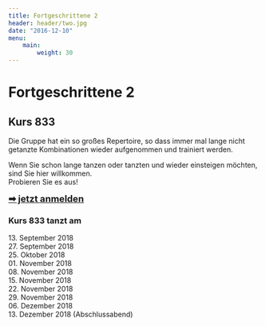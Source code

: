 ```yaml
---
title: Fortgeschrittene 2
header: header/two.jpg
date: "2016-12-10"
menu:
    main:
        weight: 30
---
```


# Fortgeschrittene 2
## Kurs 833

Die Gruppe hat ein so großes Repertoire, so dass immer mal lange nicht getanzte Kombinationen wieder aufgenommen und trainiert werden.  

Wenn Sie schon lange tanzen oder tanzten und wieder einsteigen möchten, sind Sie hier willkommen.  
Probieren Sie es aus!  

<span style="font-size: 1.3em;">**[➡ jetzt anmelden](kontakt)**</span>

### Kurs 833 tanzt am  

13\. September 2018  
27\. September 2018  
25\. Oktober 2018  
01\. November 2018  
08\. November 2018  
15\. November 2018  
22\. November 2018  
29\. November 2018  
06\. Dezember 2018  
13\. Dezember 2018 (Abschlussabend)  
